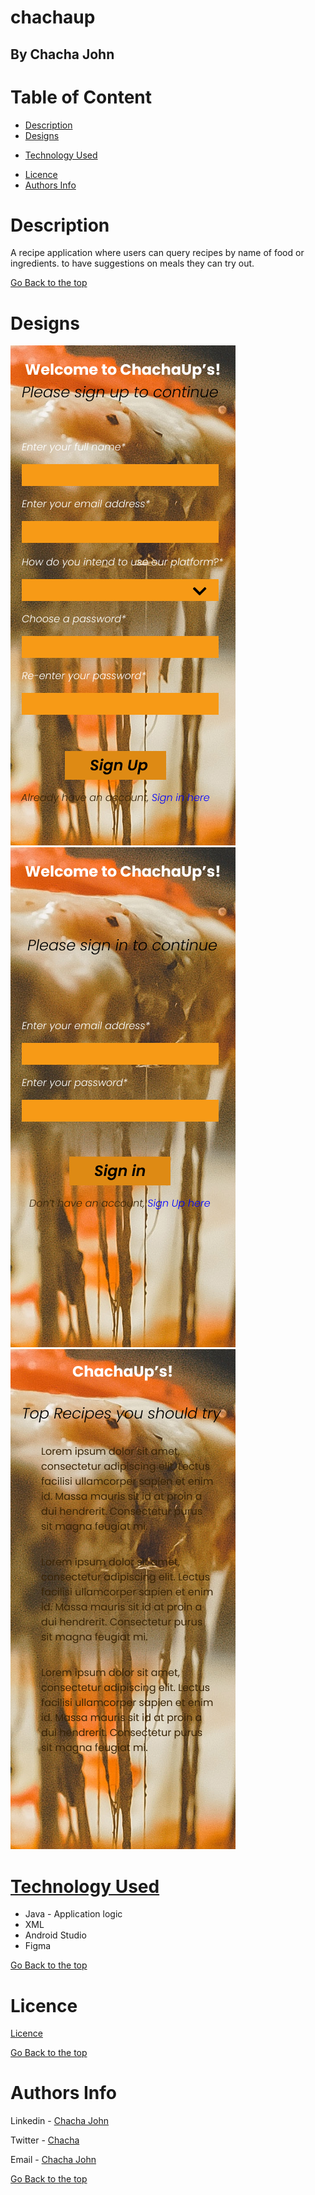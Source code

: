 # chachaup

## By Chacha John 

# Table of Content

+ [Description](#description)
+ [Designs](#designs)
<!-- + [Screenshots](#screenshots) -->
+ [Technology Used](#technology-used)
<!-- + [Set up Instructions](#setup) -->
+ [Licence](#licence)
+ [Authors Info](#authors-Info)

# Description
<p>A recipe application where users can query recipes by name of food or ingredients. to have suggestions on meals they can try out.</p>

[Go Back to the top](#chachaup)

# Designs
![Sign up page](/app/src/main/res/drawable-v24/SignUpPage.png "Create account page")
![Sign in page](/app/src/main/res/drawable-v24/LoginPage.png "Login page")
![Dashboard page](/app/src/main/res/drawable-v24/Dashboard.png "Dashboard")

<!-- # Screenshots
![Sign up page](/src/main/resources/public/images/luku.png "Landing page")
![Sign in page](/src/main/resources/public/images/luku2.png "Add sighting page")
![Dashboard page](/src/main/resources/public/images/luku2.png "Add sighting page") -->

# [Technology Used](#technology-used)
* Java - Application logic
* XML
* Android Studio
* Figma


<!-- [How to set up](#setup)
#### In PSQL:
* CREATE DATABASE rinews; 

* CREATE TABLE IF NOT EXISTS users (id SERIAL PRIMARY KEY, name VARCHAR, phone VARCHAR, address VARCHAR, email VARCHAR, position VARCHAR, role VARCHAR, departmentId int);

* CREATE TABLE IF NOT EXISTS departments(id SERIAL PRIMARY KEY, name VARCHAR, description VARCHAR);

* CREATE TABLE IF NOT EXISTS news(id SERIAL PRIMARY KEY, content VARCHAR, employeeid int, datecreated TIMESTAMP DEFAULT CURRENT_TIMESTAMP, published varchar, departmentid VARCHAR);

 -->
[Go Back to the top](#chachaup)

# Licence

[Licence](LICENSE)

[Go Back to the top](#chachaup)

# Authors Info

Linkedin - [Chacha John](https://www.linkedin.com/in/chachaup/)

Twitter - [Chacha](https://www.twitter.com/chachaups)

Email - [Chacha John](mailto:chachaupjohn@gmail.com)

[Go Back to the top](#chachaup)
